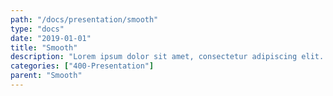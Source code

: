 ```yaml
---
path: "/docs/presentation/smooth"
type: "docs"
date: "2019-01-01"
title: "Smooth"
description: "Lorem ipsum dolor sit amet, consectetur adipiscing elit. Nunc tempus laoreet leo sit amet iaculis."
categories: ["400-Presentation"]
parent: "Smooth"
---
```

